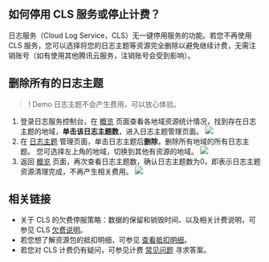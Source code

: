 ## 如何停用 CLS 服务或停止计费？

日志服务（Cloud Log Service，CLS）无一键停用服务的功能。若您不再使用 CLS 服务，您可以选择将您的日志主题等资源完全删除以避免继续计费，无需注销账号（如有使用其他腾讯云服务，注销账号会受到影响）。


## 删除所有的日志主题

>! Demo 日志主题不会产生费用，可以放心体验。
>

1. 登录日志服务控制台，在 [概览](https://console.cloud.tencent.com/cls/overview) 页面查看各地域资源统计情况，找到存在日志主题的地域，**单击该日志主题数**，进入日志主题管理页面。
![](https://qcloudimg.tencent-cloud.cn/raw/d006379e91de9eab177129f69a085f1e.png)
2. 在 [日志主题](https://console.cloud.tencent.com/cls/topic) 管理页面，单击日志主题后**删除**，删除所有地域的所有日志主题。
您可选择左上角的地域，切换到其他有资源的地域。
![](https://qcloudimg.tencent-cloud.cn/raw/c51357e196f902773c51d15cfc411464.png)
3. 返回 [概览](https://console.cloud.tencent.com/cls/overview) 页面，再次查看日志主题数，确认日志主题数为0，即表示日志主题资源清理完成，不再产生相关费用。
![](https://qcloudimg.tencent-cloud.cn/raw/5ad5cc32276f03d8bf35a9e79e06eabe.png)

## 相关链接

- 关于 CLS 的欠费停服策略：数据的保留和销毁时间、以及相关计费说明，可参见 CLS [欠费说明](https://cloud.tencent.com/document/product/614/78050)。
- 若您想了解资源包的抵扣明细，可参见 [查看抵扣明细](https://cloud.tencent.com/document/product/614/78049)。
- 若您对 CLS 计费仍有疑问，可参见计费 [常见问题](https://cloud.tencent.com/document/product/614/80073) 寻求答案。
